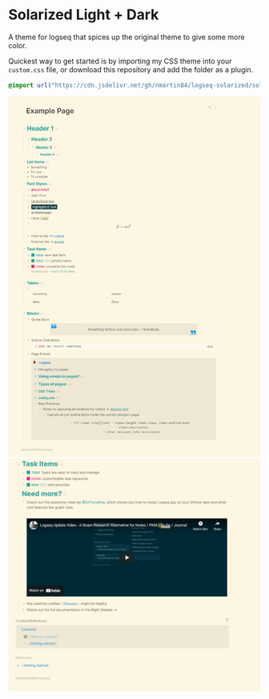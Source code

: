 # Solarized Light + Dark

A theme for logseq that spices up the original theme to give some more color.

Quickest way to get started is by importing my CSS theme into your `custom.css` file, or download this repository and add the folder as a plugin.
``` css
@import url("https://cdn.jsdelivr.net/gh/nmartin84/logseq-solarized/solarized.css");
```

![](./screenshots/logseq-solarized-01.png)
![](./screenshots/logseq-solarized-02.png)
